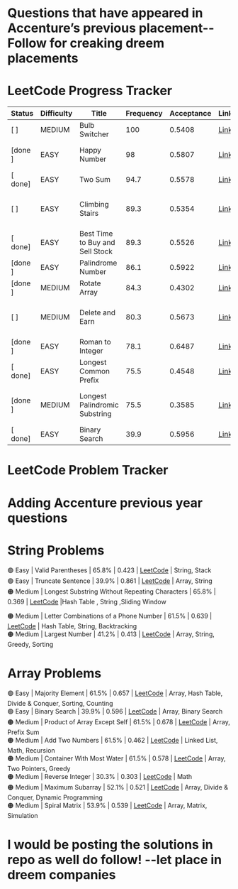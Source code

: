 # Questions that have appeared in Accenture’s previous placement-- Follow for creaking dreem placements
# LeetCode Progress Tracker

| Status | Difficulty | Title                        | Frequency | Acceptance | Link                                                                 | Topics                                      |
|--------|------------|------------------------------|-----------|------------|----------------------------------------------------------------------|---------------------------------------------|
|[ ]    | MEDIUM     | Bulb Switcher               | 100       | 0.5408     | [Link](https://leetcode.com/problems/bulb-switcher)                  | Math, Brainteaser                           |
|[done ]    | EASY       | Happy Number                | 98        | 0.5807     | [Link](https://leetcode.com/problems/happy-number)                   | Hash Table, Math, Two Pointers              |
|[ done]    | EASY       | Two Sum                     | 94.7      | 0.5578     | [Link](https://leetcode.com/problems/two-sum)                        | Array, Hash Table                           |
|[ ]    | EASY       | Climbing Stairs             | 89.3      | 0.5354     | [Link](https://leetcode.com/problems/climbing-stairs)                 | Math, Dynamic Programming, Memoization      |
|[ done]    | EASY       | Best Time to Buy and Sell Stock | 89.3   | 0.5526     | [Link](https://leetcode.com/problems/best-time-to-buy-and-sell-stock) | Array, Dynamic Programming                  |
|[done ]    | EASY       | Palindrome Number           | 86.1      | 0.5922     | [Link](https://leetcode.com/problems/palindrome-number)               | Math                                        |
|[done ]    | MEDIUM     | Rotate Array                | 84.3      | 0.4302     | [Link](https://leetcode.com/problems/rotate-array)                    | Array, Math, Two Pointers                   |
|[ ]    | MEDIUM     | Delete and Earn             | 80.3      | 0.5673     | [Link](https://leetcode.com/problems/delete-and-earn)                 | Array, Hash Table, Dynamic Programming      |
|[done ]    | EASY       | Roman to Integer            | 78.1      | 0.6487     | [Link](https://leetcode.com/problems/roman-to-integer)                | Hash Table, Math, String                    |
|[ done]    | EASY       | Longest Common Prefix       | 75.5      | 0.4548     | [Link](https://leetcode.com/problems/longest-common-prefix)           | String, Trie                                |
|[done ]    | MEDIUM     | Longest Palindromic Substring | 75.5    | 0.3585     | [Link](https://leetcode.com/problems/longest-palindromic-substring)   | Two Pointers, String, Dynamic Programming   |
|[ done]    | EASY       | Binary Search               | 39.9      | 0.5956     | [Link](https://leetcode.com/problems/binary-search)                   | Array, Binary Search                        |
# LeetCode Problem Tracker
# Adding Accenture previous year questions
# String Problems
🟢 Easy | Valid Parentheses | 65.8% | 0.423 | [LeetCode](https://leetcode.com/problems/valid-parentheses) | String, Stack  
🟢 Easy | Truncate Sentence | 39.9% | 0.861 | [LeetCode](https://leetcode.com/problems/truncate-sentence) | Array, String  
🟠 Medium | Longest Substring Without Repeating Characters | 65.8% | 0.369 | [LeetCode](https://leetcode.com/problems/longest-substring-without-repeating-characters) |Hash Table , String ,Sliding Window 

🟠 Medium | Letter Combinations of a Phone Number | 61.5% | 0.639 | [LeetCode](https://leetcode.com/problems/letter-combinations-of-a-phone-number) | Hash Table, String, Backtracking  
🟠 Medium | Largest Number | 41.2% | 0.413 | [LeetCode](https://leetcode.com/problems/largest-number) | Array, String, Greedy, Sorting  
# Array Problems
🟢 Easy | Majority Element | 61.5% | 0.657 | [LeetCode](https://leetcode.com/problems/majority-element) | Array, Hash Table, Divide & Conquer, Sorting, Counting  
🟢 Easy | Binary Search | 39.9% | 0.596 | [LeetCode](https://leetcode.com/problems/binary-search) | Array, Binary Search  
🟠 Medium | Product of Array Except Self | 61.5% | 0.678 | [LeetCode](https://leetcode.com/problems/product-of-array-except-self) | Array, Prefix Sum  
🟠 Medium | Add Two Numbers | 61.5% | 0.462 | [LeetCode](https://leetcode.com/problems/add-two-numbers) | Linked List, Math, Recursion  
🟠 Medium | Container With Most Water | 61.5% | 0.578 | [LeetCode](https://leetcode.com/problems/container-with-most-water) | Array, Two Pointers, Greedy  
🟠 Medium | Reverse Integer | 30.3% | 0.303 | [LeetCode](https://leetcode.com/problems/reverse-integer) | Math  
🟠 Medium | Maximum Subarray | 52.1% | 0.521 | [LeetCode](https://leetcode.com/problems/maximum-subarray) | Array, Divide & Conquer, Dynamic Programming  
🟠 Medium | Spiral Matrix | 53.9% | 0.539 | [LeetCode](https://leetcode.com/problems/spiral-matrix) | Array, Matrix, Simulation  
# I would be posting the solutions in repo as well do follow! --let place in dreem companies
